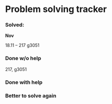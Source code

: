 # Problem solving tracker 

### Solved:

**Nov**

18.11 – 217 g3051

### Done w/o help
217, g3051

### Done with help

### Better to solve again
